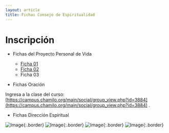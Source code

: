 ```yaml
---
layout: article
title: Fichas Consejo de Espiritualidad
---
```

# Inscripción

- Fichas del Proyecto Personal de Vida
    - [Ficha 01](https://a-c-c-guadalupe-ortiz-de-landazuri.github.io/Recursos/Fichas/PPV/Ficha01.pdf  "Ficha 01")
    - [Ficha 02](https://a-c-c-guadalupe-ortiz-de-landazuri.github.io/Recursos/Fichas/PPV/Ficha02.pdf  "Ficha 02")
    - Ficha 03
 
- Fichas Oración

Ingresa a la clase del curso: [https://campus.chamilo.org/main/social/group_view.php?id=3884](https://campus.chamilo.org/main/social/group_view.php?id=3884) .
 
- Fichas Dirección Espiritual

![Image](https://raw.githubusercontent.com/A-C-C-Guadalupe-Ortiz-De-Landazuri/A-C-C-Guadalupe-Ortiz-De-Landazuri.github.io/master/imagenes/Curso/conva.jpg "Image_border"){:.border}
![Image](https://raw.githubusercontent.com/A-C-C-Guadalupe-Ortiz-De-Landazuri/A-C-C-Guadalupe-Ortiz-De-Landazuri.github.io/master/imagenes/Curso/convb.jpg "Image_border"){:.border}
![Image](https://raw.githubusercontent.com/A-C-C-Guadalupe-Ortiz-De-Landazuri/A-C-C-Guadalupe-Ortiz-De-Landazuri.github.io/master/imagenes/Curso/convc.jpg "Image_border"){:.border}
![Image](https://raw.githubusercontent.com/A-C-C-Guadalupe-Ortiz-De-Landazuri/A-C-C-Guadalupe-Ortiz-De-Landazuri.github.io/master/imagenes/Curso/convd.jpg "Image_border"){:.border}
